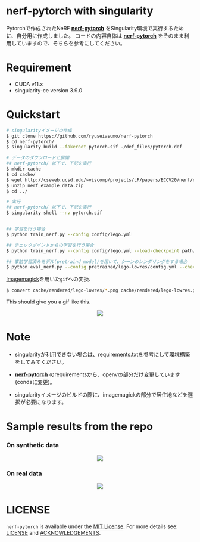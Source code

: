 # nerf-pytorch with singularity

Pytorchで作成されたNeRF __[nerf-pytorch](https://github.com/krrish94/nerf-pytorch)__ をSingularity環境で実行するために、自分用に作成しました。
コードの内容自体は __[nerf-pytorch](https://github.com/krrish94/nerf-pytorch)__ をそのまま利用していますので、そちらを参考にしてください。

# Requirement
* CUDA v11.x
* singularity-ce version 3.9.0

# Quickstart
```bash
# singularityイメージの作成
$ git clone https://github.com/ryuseiasumo/nerf-pytorch
$ cd nerf-pytorch/
$ singularity build --fakeroot pytorch.sif ./def_files/pytorch.def
```


```bash
# データのダウンロードと展開 
## nerf-pytorch/ 以下で、下記を実行
$ mkdir cache
$ cd cache/
$ wget http://cseweb.ucsd.edu/~viscomp/projects/LF/papers/ECCV20/nerf/nerf_example_data.zip
$ unzip nerf_example_data.zip
$ cd ../
```



```bash
# 実行
## nerf-pytorch/ 以下で、下記を実行
$ singularity shell --nv pytorch.sif


## 学習を行う場合
$ python train_nerf.py --config config/lego.yml

## チェックポイントからの学習を行う場合
$ python train_nerf.py --config config/lego.yml --load-checkpoint path/to/checkpoint.ckpt

## 事前学習済みモデル(pretraind model)を用いて、シーンのレンダリングをする場合
$ python eval_nerf.py --config pretrained/lego-lowres/config.yml --checkpoint pretrained/lego-lowres/checkpoint199999.ckpt --savedir cache/rendered/lego-lowres
```


[Imagemagick](https://imagemagick.org/)を用いた`gif`への変換.
```bash
$ convert cache/rendered/lego-lowres/*.png cache/rendered/lego-lowres.gif
```

This should give you a gif like this.

<p align="center">
    <img src="assets/lego-lowres.gif">
</p>





# Note
* singularityが利用できない場合は、requirements.txtを参考にして環境構築をしてみてください。

* __[nerf-pytorch](https://github.com/krrish94/nerf-pytorch)__ のrequirementsから、openvの部分だけ変更しています(condaに変更)。

* singularityイメージのビルドの際に、imagemagickの部分で居住地などを選択が必要になります。



# Sample results from the repo
### On synthetic data

<p align="center"> 
    <img src="assets/blender-lowres.gif">
</p>

### On real data

<p align="center"> 
    <img src="assets/fern-lowres.gif">
</p>




# LICENSE

`nerf-pytorch` is available under the [MIT License](https://opensource.org/licenses/MIT). For more details see: [LICENSE](LICENSE) and [ACKNOWLEDGEMENTS](ACKNOWLEDGEMENTS).
